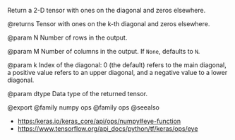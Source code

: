 Return a 2-D tensor with ones on the diagonal and zeros elsewhere.

@returns
    Tensor with ones on the k-th diagonal and zeros elsewhere.

@param N
Number of rows in the output.

@param M
Number of columns in the output. If `None`, defaults to `N`.

@param k
Index of the diagonal: 0 (the default) refers to the main
diagonal, a positive value refers to an upper diagonal,
and a negative value to a lower diagonal.

@param dtype
Data type of the returned tensor.

@export
@family numpy ops
@family ops
@seealso
+ <https:/keras.io/keras_core/api/ops/numpy#eye-function>
+ <https://www.tensorflow.org/api_docs/python/tf/keras/ops/eye>
